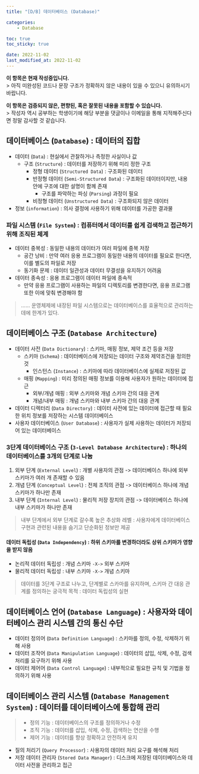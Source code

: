 ```yaml
---
title: "[D/B] 데이터베이스 (Database)"

categories:
    - Database

toc: true
toc_sticky: true

date: 2022-11-02
last_modified_at: 2022-11-02
---
```


<p class="notice--primary"><strong>이 항목은 현재 작성중입니다.</strong><br>> 아직 미완성된 코드나 문장 구조가 정확하지 않은 내용이 있을 수 있으니 유의하시기 바랍니다.</p>

<p class="notice--warning"><strong>이 항목은 검증되지 않은, 편향된, 혹은 잘못된 내용을 포함할 수 있습니다.</strong><br>> 작성자 역시 공부하는 학생이기에 해당 부분을 댓글이나 이메일을 통해 지적해주신다면 정말 감사할 것 같습니다.</p>

## 데이터베이스 (```Database```) : 데이터의 집합
- 데이터 (```Data```) : 현실에서 관찰하거나 측정한 사실이나 값
  - 구조 (```Structure```) : 데이터를 저장하기 위해 미리 정한 구조
    - 정형 데이터 (```Structured Data```) : 구조화된 데이터
    - 반정형 데이터 (```Semi-Structured Data```) : 구조화된 데이터이지만, 내용 안에 구조에 대한 설명이 함께 존재
      - 구조를 파악하는 파싱 (```Parsing```) 과정이 필요
    - 비정형 데이터 (```Unstructured Data```) : 구조화되지 않은 데이터
- 정보 (```information```) : 의사 결정에 사용하기 위해 데이터를 가공한 결과물

### 파일 시스템 (```File System```) : 컴퓨터에서 데이터를 쉽게 검색하고 접근하기 위해 조직된 체계
- 데이터 중복성 : 동일한 내용의 데이터가 여러 파일에 중복 저장
  - 공간 낭비 : 만약 여러 응용 프로그램이 동일한 내용의 데이터를 필요로 한다면, 이를 별도의 파일로 저장
  - 동기화 문제 : 데이터 일관성과 데이터 무결성을 유지하기 어려움
- 데이터 종속성 : 응용 프로그램이 데이터 파일에 종속적
  - 만약 응용 프로그램이 사용하는 파일의 디렉토리를 변경한다면, 응용 프로그램 또한 이에 맞춰 변경해야 함

> ...... 운영체제에 내장된 파일 시스템으로는 데이터베이스를 효율적으로 관리하는 데에 한계가 있다.

## 데이터베이스 구조 (```Database Architecture```)
- 데이터 사전 (```Data Dictionary```) : 스키마, 매핑 정보, 제약 조건 등을 저장
  - 스키마 (```Schema```) : 데이터베이스에 저장되는 데이터 구조와 제약조건을 정의한 것
    - 인스턴스 (```Instance```) : 스키마에 따라 데이터베이스에 실제로 저장된 값
  - 매핑 (```Mapping```) : 미리 정의된 매핑 정보를 이용해 사용자가 원하는 데이터에 접근
    - 외부/개념 매핑 : 외부 스키마와 개념 스키마 간의 대응 관계
    - 개념/내부 매핑 : 개념 스키마와 내부 스키마 간의 대응 관계
- 데이터 디렉터리 (```Data Directory```) : 데이터 사전에 있는 데이터에 접근할 때 필요한 위치 정보를 저장하는 시스템 데이터베이스
- 사용자 데이터베이스 (```User Database```) : 사용자가 실제 사용하는 데이터가 저장되어 있는 데이터베이스

### 3단계 데이터베이스 구조 (```3-Level Database Architecture```) : 하나의 데이터베이스를 3개의 단계로 나눔

1. 외부 단계 (```External Level```) : 개별 사용자의 관점 -> 데이터베이스 하나에 외부 스키마가 여러 개 존재할 수 있음
2. 개념 단계 (```Conceptual Level```) : 전체 조직의 관점 -> 데이터베이스 하나에 개념 스키마가 하나만 존재
3. 내부 단계 (```Internal Level```) : 물리적 저장 장치의 관점 -> 데이터베이스 하나에 내부 스키마가 하나만 존재

> 내부 단계에서 외부 단계로 갈수록 높은 추상화 레벨 : 사용자에게 데이터베이스 구현과 관련된 내용을 숨기고 단순화된 정보만 제공

#### 데이터 독립성 (```Data Independency```) : 하위 스키마를 변경하더라도 상위 스키마가 영향을 받지 않음
- 논리적 데이터 독립성 : 개념 스키마 ```-X->``` 외부 스키마
- 물리적 데이터 독립성 : 내부 스키마 ```-X->``` 개념 스키마

> 데이터를 3단계 구조로 나누고, 단계별로 스카마를 유지하며, 스키마 간 대응 관계를 정의하는 궁극적 목적 : 데이터 독립성의 실현

## 데이터베이스 언어 (```Database Language```) : 사용자와 데이터베이스 관리 시스템 간의 통신 수단
- 데이터 정의어 (```Data Definition Language```) : 스키마를 정의, 수정, 삭제하기 위해 사용
- 데이터 조작어 (```Data Manipulation Language```) : 데이터의 삽입, 삭제, 수정, 검색 처리를 요구하기 위해 사용
- 데이터 제어어 (```Data Control Language```) : 내부적으로 필요한 규칙 및 기법을 정의하기 위해 사용

## 데이터베이스 관리 시스템 (```Database Management System```) : 데이터를 데이터베이스에 통합해 관리
> - 정의 기능 : 데이터베이스의 구조를 정의하거나 수정
> - 조직 기능 : 데이터를 삽입, 삭제, 수정, 검색하는 연산을 수행
> - 제어 기능 : 데이터를 항상 정확하고 안전하게 유지

- 질의 처리기 (```Query Processor```) : 사용자의 데이터 처리 요구를 해석해 처리
- 저장 데이터 관리자 (```Stored Data Manager```) : 디스크에 저장된 데이터베이스와 데이터 사전을 관리하고 접근